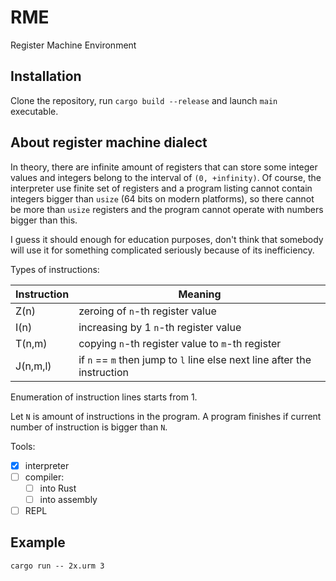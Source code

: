 # RME
Register Machine Environment

## Installation

Clone the repository, run `cargo build --release` and launch `main` executable.

## About register machine dialect

In theory, there are infinite amount of registers that can store some integer values and integers belong to the interval of `(0, +infinity)`. Of course, the interpreter use finite set of registers and a program listing cannot contain integers bigger than `usize` (64 bits on modern platforms), so there cannot be more than `usize` registers and the program cannot operate with numbers bigger than this.

I guess it should enough for education purposes, don't think that somebody will use it for something complicated seriously because of its inefficiency.

Types of instructions:

Instruction | Meaning
------------|---------
Z(n)        | zeroing of `n`-th register value
I(n)        | increasing by 1 `n`-th register value
T(n,m)      | copying `n`-th register value to `m`-th register
J(n,m,l)    | if `n` == `m` then jump to `l` line else next line after the instruction

Enumeration of instruction lines starts from 1.

Let `N` is amount of instructions in the program. A program finishes if current number of instruction is bigger than `N`.

Tools:
- [x] interpreter
- [ ] compiler:
    - [ ] into Rust
    - [ ] into assembly
- [ ] REPL

## Example

`cargo run -- 2x.urm 3`